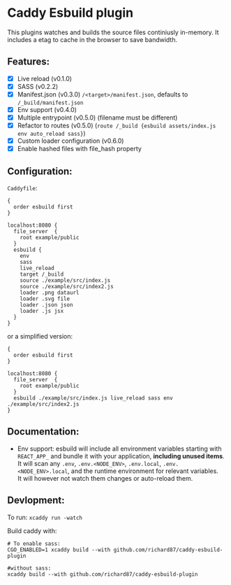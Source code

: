 # Caddy Esbuild plugin

This plugins watches and builds the source files continiusly in-memory. It includes a etag to cache in the browser to save bandwidth.

## Features:
- [X] Live reload (v0.1.0)
- [X] SASS (v0.2.2)
- [X] Manifest.json (v0.3.0) `/<target>/manifest.json`, defaults to `/_build/manifest.json`
- [X] Env support (v0.4.0)
- [X] Multiple entrypoint (v0.5.0) (filename must be different)
- [X] Refactor to routes (v0.5.0) (`route /_build {esbuild assets/index.js env auto_reload sass}`)
- [X] Custom loader configuration (v0.6.0)
- [X] Enable hashed files with file_hash property

## Configuration:
`Caddyfile`:
```
{
  order esbuild first
}

localhost:8080 {
  file_server  {
    root example/public
  }
  esbuild {
    env
    sass
    live_reload
    target /_build
    source ./example/src/index.js
    source ./example/src/index2.js
    loader .png dataurl
    loader .svg file
    loader .json json
    loader .js jsx
  }
}
```
or a simplified version: 
```
{
  order esbuild first
}

localhost:8080 {
  file_server  {
    root example/public
  }
  esbuild ./example/src/index.js live_reload sass env ./example/src/index2.js
}
```

## Documentation:
- Env support: esbuild will include all environment variables starting with `REACT_APP_` and bundle it with your application,
  **including unused items**. It will scan any `.env`, `.env.<NODE_ENV>`, `.env.local`, `.env.<NODE_ENV>.local`, and the runtime environment for relevant variables.  
  It will however not watch them changes or auto-reload them. 

## Devlopment:

To run: `xcaddy run -watch`

Build caddy with: 
```shell
# To enable sass:
CGO_ENABLED=1 xcaddy build --with github.com/richard87/caddy-esbuild-plugin

#without sass:
xcaddy build --with github.com/richard87/caddy-esbuild-plugin
```